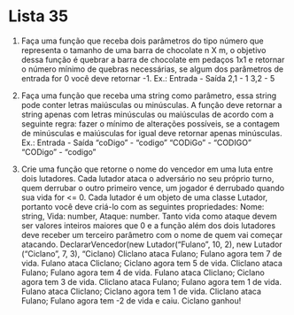 # Lista 35

1. Faça uma função que receba dois parâmetros do tipo número que representa o
tamanho de uma barra de chocolate n X m, o objetivo dessa função é quebrar a
barra de chocolate em pedaços 1x1 e retornar o número mínimo de quebras
necessárias, se algum dos parâmetros de entrada for 0 você deve retornar -1.
Ex.:
Entrada - Saída
2,1 - 1
3,2 - 5

2. Faça uma função que receba uma string como parâmetro, essa string pode conter
letras maiúsculas ou minúsculas. A função deve retornar a string apenas com letras
minúsculas ou maiúsculas de acordo com a seguinte regra: fazer o mínimo de
alterações possíveis, se a contagem de minúsculas e maiúsculas for igual deve
retornar apenas minúsculas.
Ex.:
Entrada - Saída
“coDigo” - “codigo”
“CODiGo” - “CODIGO”
“CODigo” - “codigo”

3. Crie uma função que retorne o nome do vencedor em uma luta entre dois lutadores.
Cada lutador ataca o adversário no seu próprio turno, quem derrubar o outro
primeiro vence, um jogador é derrubado quando sua vida for <= 0.
Cada lutador é um objeto de uma classe Lutador, portanto você deve criá-lo com as
seguintes propriedades: Nome: string, Vida: number, Ataque: number.
Tanto vida como ataque devem ser valores inteiros maiores que 0 e a função além
dos dois lutadores deve receber um terceiro parâmetro com o nome de quem vai
começar atacando.
DeclararVencedor(new Lutador(“Fulano”, 10, 2), new Lutador (“Ciclano”, 7, 3),
“Ciclano)
Cliclano ataca Fulano; Fulano agora tem 7 de vida.
Fulano ataca Cliclano; Ciclano agora tem 5 de vida.
Cliclano ataca Fulano; Fulano agora tem 4 de vida.
Fulano ataca Cliclano; Ciclano agora tem 3 de vida.
Cliclano ataca Fulano; Fulano agora tem 1 de vida.
Fulano ataca Cliclano; Ciclano agora tem 1 de vida.
Cliclano ataca Fulano; Fulano agora tem -2 de vida e caiu. Ciclano ganhou!